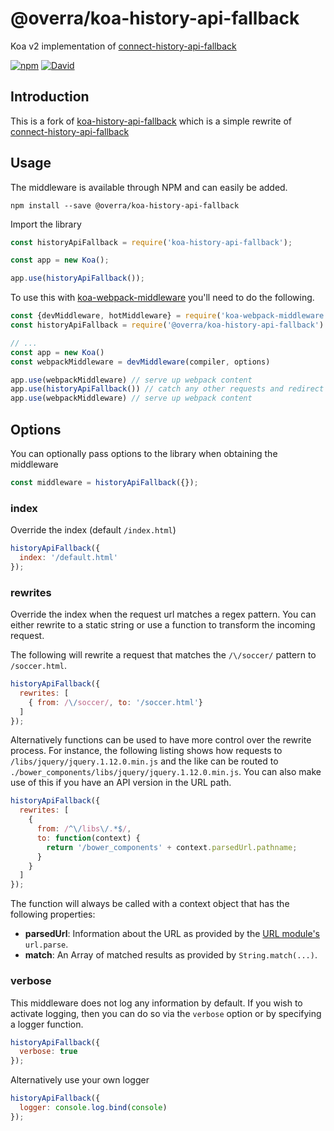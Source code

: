 # @overra/koa-history-api-fallback
Koa v2 implementation of [connect-history-api-fallback](https://github.com/bripkens/connect-history-api-fallback)

[![npm](https://img.shields.io/npm/v/@overra/koa-history-api-fallback.svg?maxAge=3600)]()
[![David](https://img.shields.io/david/dev/overra/koa-history-api-fallback.svg?maxAge=3600)]()

## Introduction

This is a fork of [koa-history-api-fallback](https://github.com/dalhorinek/koa-history-api-fallback) which is a simple rewrite of [connect-history-api-fallback](https://github.com/bripkens/connect-history-api-fallback)

## Usage

The middleware is available through NPM and can easily be added.

```
npm install --save @overra/koa-history-api-fallback
```

Import the library

```javascript
const historyApiFallback = require('koa-history-api-fallback');

const app = new Koa();

app.use(historyApiFallback());
```

To use this with [koa-webpack-middleware](https://github.com/leecade/koa-webpack-middleware) you'll need to do the following.

```javascript
const {devMiddleware, hotMiddleware} = require('koa-webpack-middleware')
const historyApiFallback = require('@overra/koa-history-api-fallback')

// ...
const app = new Koa()
const webpackMiddleware = devMiddleware(compiler, options)

app.use(webpackMiddleware) // serve up webpack content
app.use(historyApiFallback()) // catch any other requests and redirect to /index.html
app.use(webpackMiddleware) // serve up webpack content
```

## Options
You can optionally pass options to the library when obtaining the middleware

```javascript
const middleware = historyApiFallback({});
```

### index
Override the index (default `/index.html`)

```javascript
historyApiFallback({
  index: '/default.html'
});
```

### rewrites
Override the index when the request url matches a regex pattern. You can either rewrite to a static string or use a function to transform the incoming request.

The following will rewrite a request that matches the `/\/soccer/` pattern to `/soccer.html`.
```javascript
historyApiFallback({
  rewrites: [
    { from: /\/soccer/, to: '/soccer.html'}
  ]
});
```

Alternatively functions can be used to have more control over the rewrite process. For instance, the following listing shows how requests to `/libs/jquery/jquery.1.12.0.min.js` and the like can be routed to `./bower_components/libs/jquery/jquery.1.12.0.min.js`. You can also make use of this if you have an API version in the URL path.
```javascript
historyApiFallback({
  rewrites: [
    {
      from: /^\/libs\/.*$/,
      to: function(context) {
        return '/bower_components' + context.parsedUrl.pathname;
      }
    }
  ]
});
```

The function will always be called with a context object that has the following properties:

 - **parsedUrl**: Information about the URL as provided by the [URL module's](https://nodejs.org/api/url.html#url_url_parse_urlstr_parsequerystring_slashesdenotehost) `url.parse`.
 - **match**: An Array of matched results as provided by `String.match(...)`.


### verbose
This middleware does not log any information by default. If you wish to activate logging, then you can do so via the `verbose` option or by specifying a logger function.

```javascript
historyApiFallback({
  verbose: true
});
```

Alternatively use your own logger

```javascript
historyApiFallback({
  logger: console.log.bind(console)
});
```
